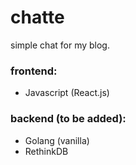 # chatte
simple chat for my blog.

### frontend:
* Javascript (React.js)

### backend (to be added):
* Golang (vanilla)
* RethinkDB